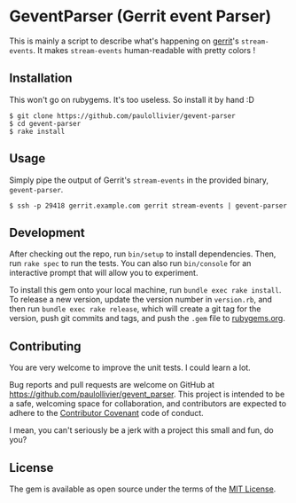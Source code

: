 # GeventParser (Gerrit event Parser)

This is mainly a script to describe what's happening on
[gerrit](https://code.google.com/p/gerrit/)'s `stream-events`.
It makes `stream-events` human-readable with pretty colors !

## Installation

This won't go on rubygems. It's too useless. So install it by hand :D

    $ git clone https://github.com/paulollivier/gevent-parser
    $ cd gevent-parser
    $ rake install

## Usage

Simply pipe the output of Gerrit's `stream-events` in the provided binary,
`gevent-parser`.

    $ ssh -p 29418 gerrit.example.com gerrit stream-events | gevent-parser

## Development

After checking out the repo, run `bin/setup` to install dependencies. Then, run
`rake spec` to run the tests. You can also run `bin/console` for an interactive
prompt that will allow you to experiment.

To install this gem onto your local machine, run `bundle exec rake install`. To
release a new version, update the version number in `version.rb`, and then run
`bundle exec rake release`, which will create a git tag for the version, push
git commits and tags, and push the `.gem` file to
[rubygems.org](https://rubygems.org).

## Contributing

You are very welcome to improve the unit tests. I could learn a lot.

Bug reports and pull requests are welcome on GitHub at
https://github.com/paulollivier/gevent_parser. This project is intended to be a
safe, welcoming space for collaboration, and contributors are expected to
adhere to the [Contributor Covenant](http://contributor-covenant.org) code of
conduct.

I mean, you can't seriously be a jerk with a project this small and fun, do
you?

## License

The gem is available as open source under the terms of the
[MIT License](http://opensource.org/licenses/MIT).

